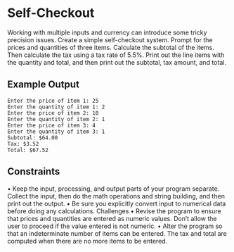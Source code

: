 #  Self-Checkout


Working with multiple inputs and currency can introduce
some tricky precision issues.
Create a simple self-checkout system. Prompt for the prices
and quantities of three items. Calculate the subtotal of the
items. Then calculate the tax using a tax rate of 5.5%. Print
out the line items with the quantity and total, and then print
out the subtotal, tax amount, and total.

## Example Output

```
Enter the price of item 1: 25
Enter the quantity of item 1: 2
Enter the price of item 2: 10
Enter the quantity of item 2: 1
Enter the price of item 3: 4
Enter the quantity of item 3: 1
Subtotal: $64.00
Tax: $3.52
Total: $67.52
```

## Constraints

• Keep the input, processing, and output parts of your
program separate. Collect the input, then do the math
operations and string building, and then print out the
output.
• Be sure you explicitly convert input to numerical data
before doing any calculations.
Challenges
• Revise the program to ensure that prices and quantities
are entered as numeric values. Don’t allow the user to
proceed if the value entered is not numeric.
• Alter the program so that an indeterminate number of
items can be entered. The tax and total are computed
when there are no more items to be entered.
